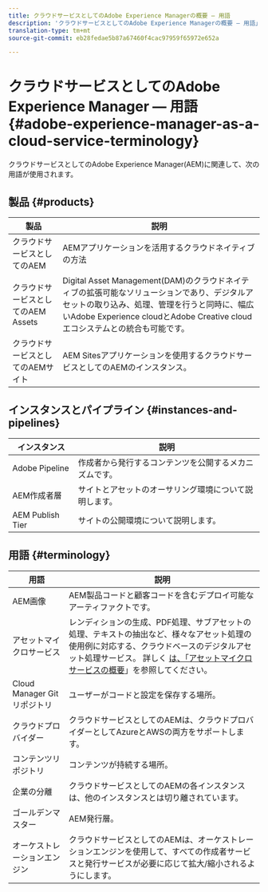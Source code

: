 ```yaml
---
title: クラウドサービスとしてのAdobe Experience Managerの概要 — 用語
description: 'クラウドサービスとしてのAdobe Experience Managerの概要 — 用語」を参照してください。 '
translation-type: tm+mt
source-git-commit: eb28fedae5b87a67460f4cac97959f65972e652a

---
```



# クラウドサービスとしてのAdobe Experience Manager — 用語 {#adobe-experience-manager-as-a-cloud-service-terminology}

クラウドサービスとしてのAdobe Experience Manager(AEM)に関連して、次の用語が使用されます。

## 製品 {#products}

| 製品 | 説明 |
|---|---|
| クラウドサービスとしてのAEM | AEMアプリケーションを活用するクラウドネイティブの方法 |
| クラウドサービスとしてのAEM Assets | Digital Asset Management(DAM)のクラウドネイティブの拡張可能なソリューションであり、デジタルアセットの取り込み、処理、管理を行うと同時に、幅広いAdobe Experience cloudとAdobe Creative cloudエコシステムとの統合も可能です。 |
| クラウドサービスとしてのAEMサイト | AEM Sitesアプリケーションを使用するクラウドサービスとしてのAEMのインスタンス。 |

## インスタンスとパイプライン {#instances-and-pipelines}

| インスタンス | 説明 |
|---|---|
| Adobe Pipeline | 作成者から発行するコンテンツを公開するメカニズムです。 |
| AEM作成者層 | サイトとアセットのオーサリング環境について説明します。 |
| AEM Publish Tier | サイトの公開環境について説明します。 |


<!-- This section of the table must be alphabetic -->

## 用語 {#terminology}

| 用語 | 説明 |
|---|---|
| AEM画像 | AEM製品コードと顧客コードを含むデプロイ可能なアーティファクトです。 |
| アセットマイクロサービス | レンディションの生成、PDF処理、サブアセットの処理、テキストの抽出など、様々なアセット処理の使用例に対応する、クラウドベースのデジタルアセット処理サービス。 詳しく [は、「アセットマイクロサービスの概要](/help/assets/asset-microservices-overview.md)」を参照してください。 |
| Cloud Manager Gitリポジトリ | ユーザーがコードと設定を保存する場所。 |
| クラウドプロバイダー | クラウドサービスとしてのAEMは、クラウドプロバイダーとしてAzureとAWSの両方をサポートします。 |
| コンテンツリポジトリ | コンテンツが持続する場所。 |
| 企業の分離 | クラウドサービスとしてのAEMの各インスタンスは、他のインスタンスとは切り離されています。 |
| ゴールデンマスター | AEM発行層。 |
| オーケストレーションエンジン | クラウドサービスとしてのAEMは、オーケストレーションエンジンを使用して、すべての作成者サービスと発行サービスが必要に応じて拡大/縮小されるようにします。 |
